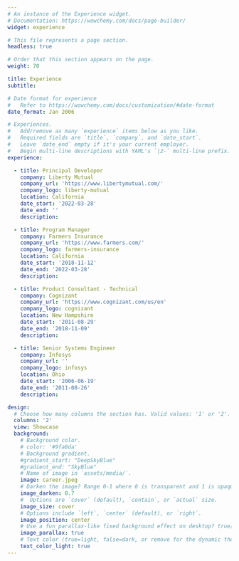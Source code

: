 ```yaml
---
# An instance of the Experience widget.
# Documentation: https://wowchemy.com/docs/page-builder/
widget: experience

# This file represents a page section.
headless: true

# Order that this section appears on the page.
weight: 70

title: Experience
subtitle:

# Date format for experience
#   Refer to https://wowchemy.com/docs/customization/#date-format
date_format: Jan 2006

# Experiences.
#   Add/remove as many `experience` items below as you like.
#   Required fields are `title`, `company`, and `date_start`.
#   Leave `date_end` empty if it's your current employer.
#   Begin multi-line descriptions with YAML's `|2-` multi-line prefix.
experience:

  - title: Principal Developer
    company: Liberty Mutual
    company_url: 'https://www.libertymutual.com/'
    company_logo: liberty-mutual
    location: California
    date_start: '2022-03-28'
    date_end: ''
    description:

  - title: Program Manager
    company: Farmers Insurance
    company_url: 'https://www.farmers.com/'
    company_logo: farmers-insurance
    location: California
    date_start: '2018-11-12'
    date_end: '2022-03-28'
    description:

  - title: Product Consultant - Technical
    company: Cognizant
    company_url: 'https://www.cognizant.com/us/en'
    company_logo: cognizant
    location: New Hampshire
    date_start: '2011-08-29'
    date_end: '2018-11-09'
    description:

  - title: Senior Systems Engineer
    company: Infosys
    company_url: ''
    company_logo: infosys
    location: Ohio
    date_start: '2006-06-19'
    date_end: '2011-08-26'
    description:  

design:
  # Choose how many columns the section has. Valid values: '1' or '2'.
  columns: '2'
  view: Showcase
  background:
    # Background color.
    # color: '#9fa8da'
    # Background gradient.
    #gradient_start: "DeepSkyBlue"
    #gradient_end: "SkyBlue"
    # Name of image in `assets/media/`.
    image: career.jpeg
    # Darken the image? Range 0-1 where 0 is transparent and 1 is opaque.
    image_darken: 0.7
    #  Options are `cover` (default), `contain`, or `actual` size.
    image_size: cover
    # Options include `left`, `center` (default), or `right`.
    image_position: center
    # Use a fun parallax-like fixed background effect on desktop? true/false
    image_parallax: true
    # Text color (true=light, false=dark, or remove for the dynamic theme color).
    text_color_light: true
---
```

